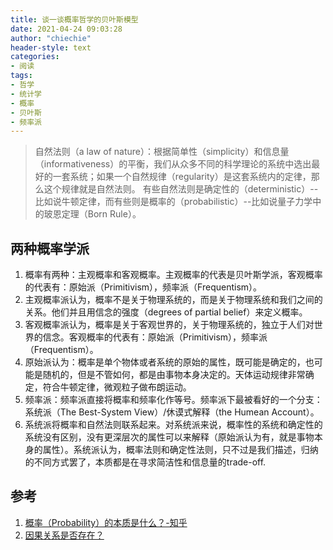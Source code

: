 ```yaml
---
title: 谈一谈概率哲学的贝叶斯模型
date: 2021-04-24 09:03:28
author: "chiechie"
header-style: text
categories: 
- 阅读
tags:
- 哲学
- 统计学
- 概率
- 贝叶斯
- 频率派
---
```



>  自然法则（a law of nature）：根据简单性（simplicity）和信息量（informativeness）的平衡，我们从众多不同的科学理论的系统中选出最好的一套系统；如果一个自然规律（regularity）是这套系统内的定律，那么这个规律就是自然法则。
> 有些自然法则是确定性的（deterministic）--比如说牛顿定律，而有些则是概率的（probabilistic）--比如说量子力学中的玻恩定理（Born Rule）。


## 两种概率学派

1. 概率有两种：主观概率和客观概率。主观概率的代表是贝叶斯学派，客观概率的代表有：原始派（Primitivism），频率派（Frequentism）。
2. 主观概率派认为，概率不是关于物理系统的，而是关于物理系统和我们之间的关系。他们并且用信念的强度（degrees of partial belief）来定义概率。
3. 客观概率派认为，概率是关于客观世界的，关于物理系统的，独立于人们对世界的信念。客观概率的代表有：原始派（Primitivism），频率派（Frequentism）。
4. 原始派认为：概率是单个物体或者系统的原始的属性，既可能是确定的，也可能是随机的，但是不管如何，都是由事物本身决定的。天体运动规律非常确定，符合牛顿定律，微观粒子做布朗运动。
5. 频率派：频率派直接将概率和频率化作等号。频率派下最被看好的一个分支：系统派（The Best-System View）/休谟式解释（the Humean Account）。
7. 系统派将概率和自然法则联系起来。对系统派来说，概率性的系统和确定性的系统没有区别，没有更深层次的属性可以来解释（原始派认为有，就是事物本身的属性）。系统派认为，概率法则和确定性法则，只不过是我们描述，归纳的不同方式罢了，本质都是在寻求简洁性和信息量的trade-off.


## 参考

1. [概率（Probability）的本质是什么？-知乎](https://www.zhihu.com/question/26895086/answer/175050065)
2. [因果关系是否存在？](https://www.zhihu.com/question/20318246/answer/22309277)